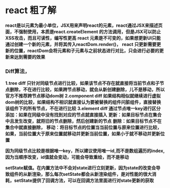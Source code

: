 # react 粗了解
**react是以元素为最小单位，JSX用来声明react的元素，react通过JSX来描述页面，不强制使用，本质是react.createElement 的方法调用，但是JSX可以防止XSS攻击，而且可读性，编写性更高**
**react 元素是不可变的，如果想更新UI只能通过创建一个新的元素，并将其传入reactDom.render()，**
**react 只更新需要更新的位置，reactDom会将元素和子元素与之前状态进行对比，只会进行必要的更新来达到需要的效果**
### Diff算法，
**1.tree diff 只针对同级节点进行比较，如果该节点不存在就直接将当前节点和子节点删除，不在进行比较，如果跨节点移动，就会从新创建删除，儿不是移动，所以官方不推荐跨节点移动dom树**
**2.component diff 如果结构相似就继续进行虚拟dom树的比较，如果结构不相识就直接认为要被替换的组件问脏组件，直接替换该组件下的所有节点，不在进行比较**
**3.element diff 通过节点唯一key进行区分**
**添加：如果在同级中没有找到对应的节点就直接插入**
**更新：如果目标节点在集合中且发生改变，就将旧的节点删除，然后创建新的节点**
**删除：如果目标节点不在集合中就直接删除，**
**移动：将目标节点的位置当当前位置与原来位置进行比较，如果，当前位置大于原来位置就移动并更新当前位置，如果小于就不移动并更新位置**

**因为同级节点比较是根据唯一key，所以建议使用唯一id,而不是数组遍历的index,因为当顺序改变，id值就会变动，可能会导致重绘，而不是移动**

**setState赋值。在内置方法中不会对state进行立刻更新，因为state的改变会导致组件的从新渲染，那么每次setState都会从新渲染组件，是对性能的很大消耗，setState提供了回调方法，可以在回调方法里面进行对state更新的获取**